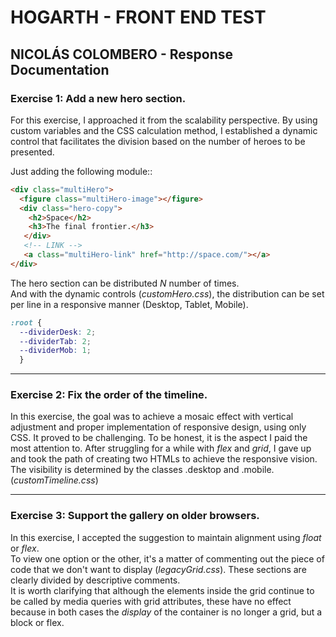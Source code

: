 # HOGARTH - FRONT END TEST 
## NICOLÁS COLOMBERO - Response Documentation
  
  
  
### Exercise 1: Add a new hero section.

For this exercise, I approached it from the scalability perspective. By using custom variables and the CSS calculation method, I established a dynamic control that facilitates the division based on the number of heroes to be presented.
  
Just adding the following module::

```html
<div class="multiHero">
  <figure class="multiHero-image"></figure>
  <div class="hero-copy">
    <h2>Space</h2>
    <h3>The final frontier.</h3>
   </div>
   <!-- LINK -->
   <a class="multiHero-link" href="http://space.com/"></a>
</div>
```

The hero section can be distributed *N* number of times.  
And with the dynamic controls (*customHero.css*), the distribution can be set per line in a responsive manner (Desktop, Tablet, Mobile).

```css
:root {
  --dividerDesk: 2;
  --dividerTab: 2;
  --dividerMob: 1;
  }
  ```
    
- - -
  
### Exercise 2: Fix the order of the timeline.

In this exercise, the goal was to achieve a mosaic effect with vertical adjustment and proper implementation of responsive design, using only CSS. It proved to be challenging. To be honest, it is the aspect I paid the most attention to. After struggling for a while with *flex* and *grid*, I gave up and took the path of creating two HTMLs to achieve the responsive vision. The visibility is determined by the classes .desktop and .mobile. (*customTimeline.css*)
  
- - -
  
### Exercise 3: Support the gallery on older browsers.

In this exercise, I accepted the suggestion to maintain alignment using *float* or *flex*.  
To view one option or the other, it's a matter of commenting out the piece of code that we don't want to display (*legacyGrid.css*). These sections are clearly divided by descriptive comments.  
It is worth clarifying that although the elements inside the grid continue to be called by media queries with grid attributes, these have no effect because in both cases the *display* of the container is no longer a grid, but a block or flex.
